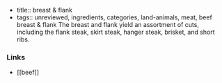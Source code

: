 - title:: breast & flank
- tags:: unreviewed, ingredients, categories, land-animals, meat, beef
breast & flank The breast and flank yield an assortment of cuts, including the flank steak, skirt steak, hanger steak, brisket, and short ribs.

### Links

* [[beef]]
